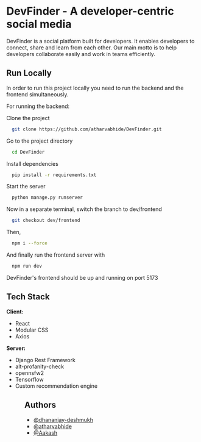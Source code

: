 
# DevFinder - A developer-centric social media

DevFinder is a social platform built for developers. It enables developers to connect, share and learn from each other. Our main motto is to help developers collaborate easily and work in teams efficiently.


## Run Locally
In order to run this project locally you need to run the backend and the frontend simultaneously.

For running the backend:

Clone the project

```bash
  git clone https://github.com/atharvabhide/DevFinder.git
```

Go to the project directory

```bash
  cd DevFinder
```

Install dependencies

```bash
  pip install -r requirements.txt
```

Start the server

```bash
  python manage.py runserver
```
Now in a separate terminal, switch the branch to dev/frontend

```bash
  git checkout dev/frontend
```
Then, 

```bash
  npm i --force
```
And finally run the frontend server with 
```bash
  npm run dev
```
DevFinder's frontend should be up and running on port 5173
## Tech Stack

**Client:** 
<ul>
<li>React </li>
<li>Modular CSS</li>
<li>Axios</li>
</ul>

**Server:** 
<ul>
<li>Django Rest Framework </li>
<li>alt-profanity-check</li>
<li>opennsfw2 </li>
<li>Tensorflow </li>
<li>Custom recommendation engine</li>
<ul>




## Authors

- [@dhananjay-deshmukh](https://www.github.com/dhananjay-deshmukh)
- [@atharvabhide](https://www.github.com/atharvabhide)
- [@Aakash](https://www.github.com/aakvshh)



